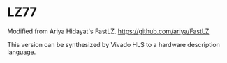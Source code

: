 # LZ77

Modified from Ariya Hidayat's FastLZ. https://github.com/ariya/FastLZ

This version can be synthesized by Vivado HLS to a hardware description language.
